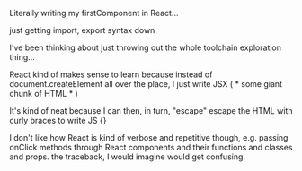 Literally writing my firstComponent in React...

just getting import, export syntax down


I've been thinking about just throwing out the whole toolchain exploration thing...


React kind of makes sense to learn because instead of document.createElement all over the place, I just write JSX ( * some giant chunk of HTML * )

It's kind of neat because I can then, in turn,  "escape" escape the HTML with curly braces to write JS {}

I don't like how React is kind of verbose and repetitive though, e.g. passing onClick methods through React components and their functions and classes and props.  the traceback, I would imagine would get confusing. 
